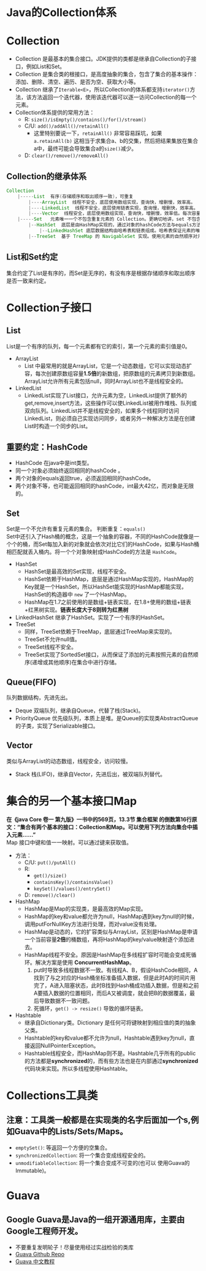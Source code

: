 # Java的Collection体系

# Collection
* Collection 是最基本的集合接口。JDK提供的类都是继承自Collection的子接口，例如List和Set。
* Collection 是集合类的根接口，是高度抽象的集合，包含了集合的基本操作：添加、删除、清空、遍历、是否为空、获取大小等。
* Collection 继承了`Iterable<E>`，所以Collection的体系都支持`iterator()`方法，该方法返回一个迭代器，使用该迭代器可以逐一访问Collection的每一个元素。
* Collection体系提供的常⽤⽅法： 
  * R: `size()/isEmpty()/contains()/for()/stream() `
  * C/U: `add()/addAll()/retainAll()`
    * 这里特别要说一下，`retainAll()` 非常容易踩坑，如果`a.retainAll(b)` 这相当于求集合a、b的交集，然后把结果集放在集合a中，最终可能会导致集合a的`size()`减少。
  * D: `clear()/remove()/removeAll()`
## Collection的继承体系
```java
Collection
    |-----List  有序(存储顺序和取出顺序一致)，可重复
        |----ArrayList  线程不安全，底层使用数组实现，查询快，增删慢，效率高。
        |----LinkedList  线程不安全，底层使用链表实现，查询慢，增删快，效率高。
        |----Vector  线程安全，底层使用数组实现，查询快，增删慢，效率低。每次容量不足时，默认自增长度的一倍（如果不指定增量的话）。
    |-----Set   元素唯一一个不包含重复元素的 Collection。更确切地讲，set 不包含满足 e1.equals(e2) 的元素对 e1 和 e2，并且最多包含一个 null 元素。
        |--HashSet  底层是由HashMap实现的，通过对象的hashCode方法与equals方法来保证插入元素的唯一性，无序(存储顺序和取出顺序不一致)，。
            |--LinkedHashSet 底层数据结构由哈希表和链表组成。哈希表保证元素的唯一性，链表保证元素有序。(存储和取出是一致)
        |--TreeSet  基于 TreeMap 的 NavigableSet 实现。使用元素的自然顺序对元素进行排序，或者根据创建 set 时提供的 Comparator 进行排序，具体取决于使用的构造方法。 元素唯一。
```
## List和Set约定
集合约定了List是有序的，而Set是无序的，有没有序是根据存储顺序和取出顺序是否一致来约定。


# Collection子接口
## List
List是一个有序的队列，每一个元素都有它的索引，第一个元素的索引值是0。
* ArrayList
  * List 中最常用的就是ArrayList，它是一个动态数组，它可以实现动态扩容，每次创建原数组容量**1.5倍**的新数组，把原数组的元素拷贝到新数组。ArrayList允许所有元素包括null，同时ArrayList也不是线程安全的。
* LinkedList
  * LinkedList实现了List接口，允许元素为空，LinkedList提供了额外的get,remove,insert方法，这些操作可以使LinkedList被用作堆栈、队列或双向队列。LinkedList并不是线程安全的，如果多个线程同时访问LinkedList，则必须自己实现访问同步，或者另外一种解决方法是在创建List时构造一个同步的List。

## 重要约定：HashCode
  * HashCode 在java中是int类型。
  * 同⼀个对象必须始终返回相同的hashCode 。
  * 两个对象的equals返回true，必须返回相同的hashCode。
  * 两个对象不等，也可能返回相同的hashCode，int最大42亿，而对象是无限的。
## Set
Set是一个不允许有重复元素的集合。
判断重复：`equals()`<br>
Set中还引入了Hash桶的概念，这是一个抽象的容器，不同的HashCode就像是一个个的桶，而Set每加入新的对象就会依次对比它们的HashCode，如果与Hash桶相匹配就丢入桶内。将一个个对象映射成HashCode的方法是 `HashCode`。
* HashSet
  * HashSet是最高效的Set实现，线程不安全。
  * HashSet依赖于HashMap，底层是通过HashMap实现的，HashMap的Key就是一个HashSet，所以HashSet能实现的HashMap都能实现，HashSet的构造器中 `new` 了一个HashMap。
  * HashMap在1.7之前使用的是数组+链表实现，在1.8+使用的数组+链表+红黑树实现。**链表长度大于8则转为红黑树**
* LinkedHashSet 继承了HashSet。实现了一个有序的HashSet。
* TreeSet
  * 同样，TreeSet依赖于TreeMap，底层通过TreeMap来实现的。
  * TreeSet不允许null值。
  * TreeSet线程不安全。
  * TreeSet实现了SortedSet接口，从而保证了添加的元素按照元素的自然顺序(递增或其他顺序)在集合中进行存储。

## Queue(FIFO)
队列数据结构，先进先出。<br>
* Deque 双端队列，继承自Queue，代替了栈(Stack)。
* PriorityQueue 优先级队列，本质上是堆。是Queue的实现类AbstractQueue的子类，实现了Serializable接口。
## Vector
类似与ArrayList的动态数组，线程安全，访问较慢。
* Stack 栈(LIFO)，继承自Vector，先进后出，被双端队列替代。


# 集合的另一个基本接口Map
**在《java Core 卷一 第九版》一书中的569页，13.3节 集合框架 的倒数第16行原文：“集合有两个基本的接口：Collection和Map。可以使用下列方法向集合中插入元素……”**<br>
Map 接口中键和值一一映射。可以通过键来获取值。
* 方法：
  * C/U: `put()/putAll()` 
  * R:
    * `get()/size()`
    * `containsKey()/containsValue()`
    * `keySet()/values()/entrySet()` 
  * D: `remove()/clear()`
* HashMap 
  * HashMap是Map的实现类，是最高效的Map实现。
  * HashMap的key和value都允许为null，HashMap遇到key为null的时候，调用putForNullKey方法进行处理，而对value没有处理。
  * HashMap是动态的，它的扩容类似与ArrayList，区别是HashMap是申请一个当前容量**2倍**的桶数组，再将HashMap的key/value映射逐个添加进去。
  * HashMap线程不安全。原因是HashMap在多线程扩容时可能会变成死循环。解决方案是使用 **ConcurrentHashMap**。
    1. put时导致多线程数据不一致。有线程A、B，假设HashCode相同，A找到了与之对应的Hash桶坐标准备插入数据，但是此时A的时间片用完了，A进入阻塞状态，此时B找到Hash桶成功插入数据，但是和之前A要插入数据的位置相同，而后A又被调度，就会把B的数据覆盖，最后导致数据不一致问题。
    2. 死循环，`get() -> resize()` 导致的循环链表。
* Hashtable
  * 继承自Dictionary类。Dictionary 是任何可将键映射到相应值的类的抽象父类。
  * Hashtable的key和value都不允许为null，Hashtable遇到key为null，直接返回NullPointerException。
  * Hashtable线程安全，而HashMap则不是。Hashtable几乎所有的public的方法都是**synchronized**的，而有些方法也是在内部通过**synchronized**代码块来实现。所以多线程使用Hashtable。


# Collections工具类
## 注意：工具类一般都是在实现类的名字后面加一个s,例如Guava中的Lists/Sets/Maps。
* `emptySet()`: 等返回⼀个⽅便的空集合。
* `synchronizedCollection`: 将⼀个集合变成线程安全的。
* `unmodifiableCollection`: 将⼀个集合变成不可变的(也可以
使⽤Guava的Immutable)。

# Guava
## Google Guava是Java的一组开源通用库，主要由Google工程师开发。
* 不要重复发明轮⼦！尽量使⽤经过实战检验的类库
* [Guava Github Repo](https://github.com/google/guava)<br>
* [Guava 中文教程](https://legacy.gitbook.com/book/wizardforcel/guava-tutorial/details)
